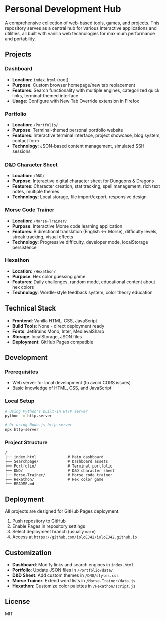 # Personal Development Hub

A comprehensive collection of web-based tools, games, and projects. This repository serves as a central hub for various interactive applications and utilities, all built with vanilla web technologies for maximum performance and portability.

## Projects

### Dashboard
- **Location**: `index.html` (root)
- **Purpose**: Custom browser homepage/new tab replacement
- **Features**: Search functionality with multiple engines, categorized quick links, terminal-themed interface
- **Usage**: Configure with New Tab Override extension in Firefox

### Portfolio
- **Location**: `/Portfolio/`
- **Purpose**: Terminal-themed personal portfolio website
- **Features**: Interactive terminal interface, project showcase, blog system, contact form
- **Technology**: JSON-based content management, simulated SSH sessions

### D&D Character Sheet
- **Location**: `/DND/`
- **Purpose**: Interactive digital character sheet for Dungeons & Dragons
- **Features**: Character creation, stat tracking, spell management, rich text notes, multiple themes
- **Technology**: Local storage, file import/export, responsive design

### Morse Code Trainer
- **Location**: `/Morse-Trainer/`
- **Purpose**: Interactive Morse code learning application
- **Features**: Bidirectional translation (English ↔ Morse), difficulty levels, streak tracking, visual effects
- **Technology**: Progressive difficulty, developer mode, localStorage persistence

### Hexathon
- **Location**: `/Hexathon/`
- **Purpose**: Hex color guessing game
- **Features**: Daily challenges, random mode, educational content about hex colors
- **Technology**: Wordle-style feedback system, color theory education

## Technical Stack

- **Frontend**: Vanilla HTML, CSS, JavaScript
- **Build Tools**: None - direct deployment ready
- **Fonts**: JetBrains Mono, Inter, MedievalSharp
- **Storage**: localStorage, JSON files
- **Deployment**: GitHub Pages compatible

## Development

### Prerequisites
- Web server for local development (to avoid CORS issues)
- Basic knowledge of HTML, CSS, and JavaScript

### Local Setup
```bash
# Using Python's built-in HTTP server
python -m http.server

# Or using Node.js http-server
npx http-server
```

### Project Structure
```
/
├── index.html              # Main dashboard
├── Searchpage/             # Dashboard assets
├── Portfolio/              # Terminal portfolio
├── DND/                    # D&D character sheet
├── Morse-Trainer/          # Morse code trainer
├── Hexathon/               # Hex color game
└── README.md
```

## Deployment

All projects are designed for GitHub Pages deployment:

1. Push repository to GitHub
2. Enable Pages in repository settings
3. Select deployment branch (usually `main`)
4. Access at `https://github.com/ioloEJ42/ioloEJ42.github.io`

## Customization

- **Dashboard**: Modify links and search engines in `index.html`
- **Portfolio**: Update JSON files in `/Portfolio/data/`
- **D&D Sheet**: Add custom themes in `/DND/styles.css`
- **Morse Trainer**: Extend word lists in `/Morse-Trainer/data.js`
- **Hexathon**: Customize color palettes in `/Hexathon/script.js`

## License

MIT
